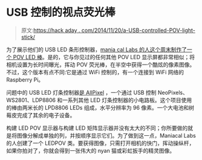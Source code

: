 # USB 控制的视点荧光棒

> 原文:[https://hack aday . com/2014/11/20/a-USB-controlled-POV-light-stick/](https://hackaday.com/2014/11/20/a-usb-controlled-pov-light-stick/)

为了展示他们的 USB LED 条形控制器，[mania cal Labs 的人这个周末制作了一个 POV LED 棒](http://maniacallabs.com/2014/11/19/weekend-project-povstick/)。是的，它与你见过的任何其他 POV LED 显示屏都非常相似；将相机设置为长时间曝光，挥动 POV 荧光棒，在半空中获得一个酷炫的像素图像。不过，这个版本有点不同:它是通过 WiFi 控制的，有一个连接到 WiFi 网络的 Raspberry Pi。

问题中的 USB LED 灯条控制器[是 AllPixel](https://www.kickstarter.com/projects/1101128588/allpixel-usb-interface-for-all-your-led-needs/) ，一个通过 USB 控制 NeoPixels、WS2801、LDP8806 和一系列其他 LED 灯条控制器的小电路板。这个项目使用的棒由两米长的 LPD8806 LEDs 组成，水平分辨率为 96 像素。一个大电池和树莓皮完成了其余的电子设备。

构建 LED POV 显示器与构建 LED 矩阵显示器并没有太大的不同；你所要做的就是将图像分解成单独的列，并按顺序显示它们。为了做到这一点，Maniacal Labs 的人创建了一个 LEDPOV 类。要获得图像，只需打开相机的快门，挥动操纵杆，如果你拍对了，你就会得到一张伟大的 nyan 猫或彩虹扳手的精灵图像。